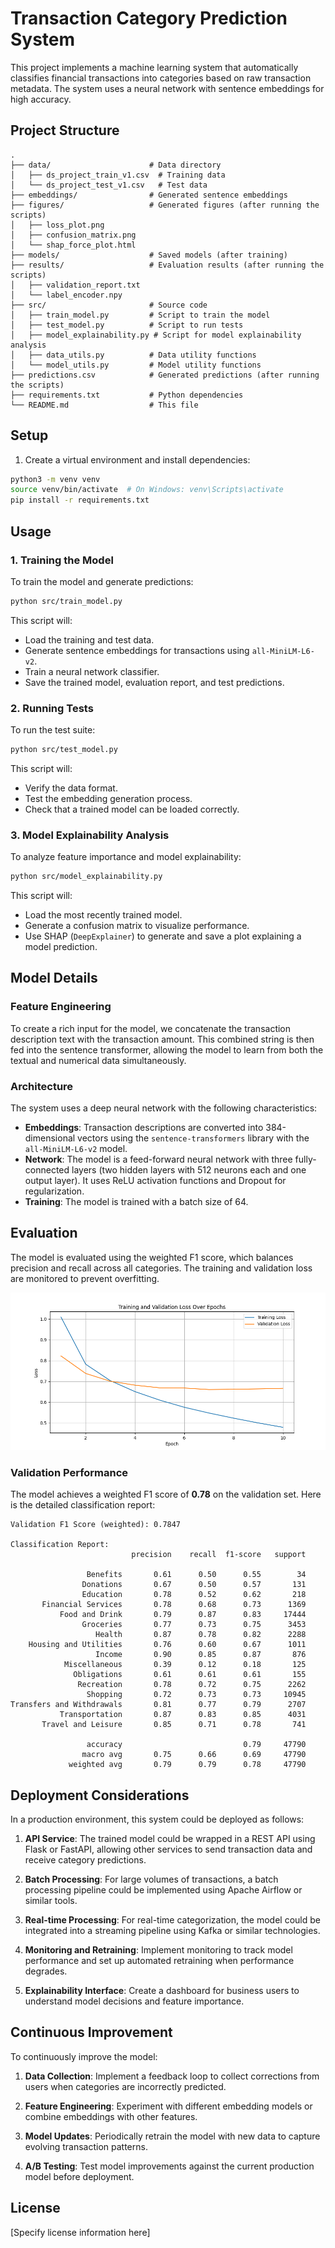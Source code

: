 # Transaction Category Prediction System

This project implements a machine learning system that automatically classifies financial transactions into categories based on raw transaction metadata. The system uses a neural network with sentence embeddings for high accuracy.

## Project Structure

```
.
├── data/                      # Data directory
│   ├── ds_project_train_v1.csv  # Training data
│   └── ds_project_test_v1.csv   # Test data
├── embeddings/                # Generated sentence embeddings
├── figures/                   # Generated figures (after running the scripts)
│   ├── loss_plot.png
│   ├── confusion_matrix.png
│   └── shap_force_plot.html
├── models/                    # Saved models (after training)
├── results/                   # Evaluation results (after running the scripts)
│   ├── validation_report.txt
│   └── label_encoder.npy
├── src/                       # Source code
│   ├── train_model.py         # Script to train the model
│   ├── test_model.py          # Script to run tests
│   ├── model_explainability.py # Script for model explainability analysis
│   ├── data_utils.py          # Data utility functions
│   └── model_utils.py         # Model utility functions
├── predictions.csv            # Generated predictions (after running the scripts)
├── requirements.txt           # Python dependencies
└── README.md                  # This file
```

## Setup

1. Create a virtual environment and install dependencies:

```bash
python3 -m venv venv
source venv/bin/activate  # On Windows: venv\Scripts\activate
pip install -r requirements.txt
```

## Usage

### 1. Training the Model

To train the model and generate predictions:

```bash
python src/train_model.py
```

This script will:
- Load the training and test data.
- Generate sentence embeddings for transactions using `all-MiniLM-L6-v2`.
- Train a neural network classifier.
- Save the trained model, evaluation report, and test predictions.

### 2. Running Tests

To run the test suite:

```bash
python src/test_model.py
```

This script will:
- Verify the data format.
- Test the embedding generation process.
- Check that a trained model can be loaded correctly.

### 3. Model Explainability Analysis

To analyze feature importance and model explainability:

```bash
python src/model_explainability.py
```

This script will:
- Load the most recently trained model.
- Generate a confusion matrix to visualize performance.
- Use SHAP (`DeepExplainer`) to generate and save a plot explaining a model prediction.

## Model Details

### Feature Engineering
To create a rich input for the model, we concatenate the transaction description text with the transaction amount. This combined string is then fed into the sentence transformer, allowing the model to learn from both the textual and numerical data simultaneously.

### Architecture
The system uses a deep neural network with the following characteristics:
- **Embeddings**: Transaction descriptions are converted into 384-dimensional vectors using the `sentence-transformers` library with the `all-MiniLM-L6-v2` model.
- **Network**: The model is a feed-forward neural network with three fully-connected layers (two hidden layers with 512 neurons each and one output layer). It uses ReLU activation functions and Dropout for regularization.
- **Training**: The model is trained with a batch size of 64.

## Evaluation

The model is evaluated using the weighted F1 score, which balances precision and recall across all categories. The training and validation loss are monitored to prevent overfitting.

![Training and Validation Loss](figures/loss_plot.png)

### Validation Performance

The model achieves a weighted F1 score of **0.78** on the validation set. Here is the detailed classification report:

```
Validation F1 Score (weighted): 0.7847

Classification Report:
                           precision    recall  f1-score   support

                 Benefits       0.61      0.50      0.55        34
                Donations       0.67      0.50      0.57       131
                Education       0.78      0.52      0.62       218
       Financial Services       0.78      0.68      0.73      1369
           Food and Drink       0.79      0.87      0.83     17444
                Groceries       0.77      0.73      0.75      3453
                   Health       0.87      0.78      0.82      2288
    Housing and Utilities       0.76      0.60      0.67      1011
                   Income       0.90      0.85      0.87       876
            Miscellaneous       0.39      0.12      0.18       125
              Obligations       0.61      0.61      0.61       155
               Recreation       0.78      0.72      0.75      2262
                 Shopping       0.72      0.73      0.73     10945
Transfers and Withdrawals       0.81      0.77      0.79      2707
           Transportation       0.87      0.83      0.85      4031
       Travel and Leisure       0.85      0.71      0.78       741

                 accuracy                           0.79     47790
                macro avg       0.75      0.66      0.69     47790
             weighted avg       0.79      0.79      0.78     47790
```

## Deployment Considerations

In a production environment, this system could be deployed as follows:

1. **API Service**: The trained model could be wrapped in a REST API using Flask or FastAPI, allowing other services to send transaction data and receive category predictions.

2. **Batch Processing**: For large volumes of transactions, a batch processing pipeline could be implemented using Apache Airflow or similar tools.

3. **Real-time Processing**: For real-time categorization, the model could be integrated into a streaming pipeline using Kafka or similar technologies.

4. **Monitoring and Retraining**: Implement monitoring to track model performance and set up automated retraining when performance degrades.

5. **Explainability Interface**: Create a dashboard for business users to understand model decisions and feature importance.

## Continuous Improvement

To continuously improve the model:

1. **Data Collection**: Implement a feedback loop to collect corrections from users when categories are incorrectly predicted.

2. **Feature Engineering**: Experiment with different embedding models or combine embeddings with other features.

3. **Model Updates**: Periodically retrain the model with new data to capture evolving transaction patterns.

4. **A/B Testing**: Test model improvements against the current production model before deployment.

## License

[Specify license information here]
